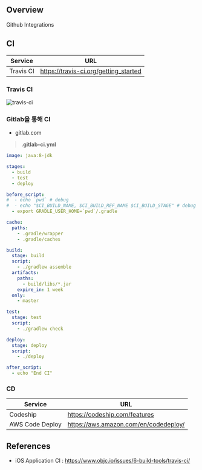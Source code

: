 ## Overview

Github Integrations

## CI

Service | URL 
----|----
Travis CI | https://travis-ci.org/getting_started 

### Travis CI

![travis-ci](http://image.toast.com/aaaaahq/integration-travis-ci.png)

### Gitlab을 통해 CI

- gitlab.com

> **.gitlab-ci.yml**

````yml
image: java:8-jdk

stages:
  - build
  - test
  - deploy

before_script:
#  - echo `pwd` # debug
#  - echo "$CI_BUILD_NAME, $CI_BUILD_REF_NAME $CI_BUILD_STAGE" # debug
  - export GRADLE_USER_HOME=`pwd`/.gradle

cache:
  paths:
    - .gradle/wrapper
    - .gradle/caches

build:
  stage: build
  script:
    - ./gradlew assemble
  artifacts:
    paths:
      - build/libs/*.jar
    expire_in: 1 week
  only:
    - master

test:
  stage: test
  script:
    - ./gradlew check

deploy:
  stage: deploy
  script:
    - ./deploy

after_script:
  - echo "End CI"
````

### CD

Service | URL 
----|----
Codeship | https://codeship.com/features 
AWS Code Deploy | https://aws.amazon.com/en/codedeploy/


## References
- iOS Application CI : https://www.objc.io/issues/6-build-tools/travis-ci/
